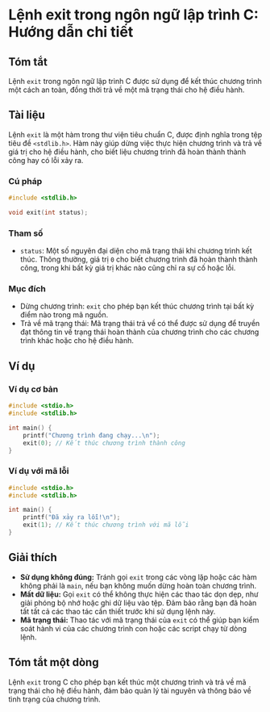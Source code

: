<!--
Meta Description: # Lệnh exit trong ngôn ngữ lập trình C: Hướng dẫn chi tiết ## Tóm tắt Lệnh `exit` trong ngôn ngữ lập trình C được sử dụng để kết thúc chương trình một...
Meta Keywords: trình, chương, exit, cho, trạng
-->

# Lệnh exit trong ngôn ngữ lập trình C: Hướng dẫn chi tiết

## Tóm tắt
Lệnh `exit` trong ngôn ngữ lập trình C được sử dụng để kết thúc chương trình một cách an toàn, đồng thời trả về một mã trạng thái cho hệ điều hành. 

## Tài liệu
Lệnh `exit` là một hàm trong thư viện tiêu chuẩn C, được định nghĩa trong tệp tiêu đề `<stdlib.h>`. Hàm này giúp dừng việc thực hiện chương trình và trả về giá trị cho hệ điều hành, cho biết liệu chương trình đã hoàn thành thành công hay có lỗi xảy ra.

### Cú pháp
```c
#include <stdlib.h>

void exit(int status);
```

### Tham số
- `status`: Một số nguyên đại diện cho mã trạng thái khi chương trình kết thúc. Thông thường, giá trị `0` cho biết chương trình đã hoàn thành thành công, trong khi bất kỳ giá trị khác nào cũng chỉ ra sự cố hoặc lỗi.

### Mục đích
- Dừng chương trình: `exit` cho phép bạn kết thúc chương trình tại bất kỳ điểm nào trong mã nguồn.
- Trả về mã trạng thái: Mã trạng thái trả về có thể được sử dụng để truyền đạt thông tin về trạng thái hoàn thành của chương trình cho các chương trình khác hoặc cho hệ điều hành.

## Ví dụ
### Ví dụ cơ bản
```c
#include <stdio.h>
#include <stdlib.h>

int main() {
    printf("Chương trình đang chạy...\n");
    exit(0); // Kết thúc chương trình thành công
}
```

### Ví dụ với mã lỗi
```c
#include <stdio.h>
#include <stdlib.h>

int main() {
    printf("Đã xảy ra lỗi!\n");
    exit(1); // Kết thúc chương trình với mã lỗi
}
```

## Giải thích
- **Sử dụng không đúng:** Tránh gọi `exit` trong các vòng lặp hoặc các hàm không phải là `main`, nếu bạn không muốn dừng hoàn toàn chương trình.
- **Mất dữ liệu:** Gọi `exit` có thể không thực hiện các thao tác dọn dẹp, như giải phóng bộ nhớ hoặc ghi dữ liệu vào tệp. Đảm bảo rằng bạn đã hoàn tất tất cả các thao tác cần thiết trước khi sử dụng lệnh này.
- **Mã trạng thái:** Thao tác với mã trạng thái của `exit` có thể giúp bạn kiểm soát hành vi của các chương trình con hoặc các script chạy từ dòng lệnh.

## Tóm tắt một dòng
Lệnh `exit` trong C cho phép bạn kết thúc một chương trình và trả về mã trạng thái cho hệ điều hành, đảm bảo quản lý tài nguyên và thông báo về tình trạng của chương trình.